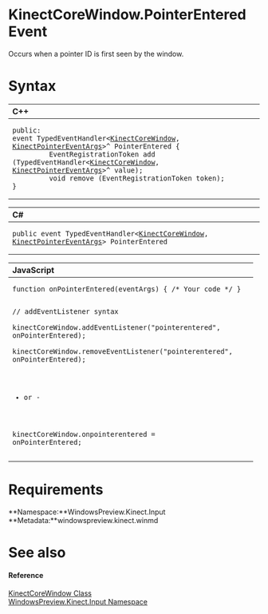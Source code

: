 KinectCoreWindow.PointerEntered Event  
=====================================  

Occurs when a pointer ID is first seen by the window.<span id="syntaxSection"></span>

Syntax  
======  

<table>
<colgroup>
<col width="100%" />
</colgroup>
<thead>
<tr class="header">
<th align="left">C++</th>
</tr>
</thead>
<tbody>
<tr class="odd">
<td align="left"><pre><code>public:  
event TypedEventHandler&lt;<a href="../../KinectCoreWindow_Class.md">KinectCoreWindow</a>, <a href="../../KinectPointerEventArgs_Class.md">KinectPointerEventArgs</a>&gt;^ PointerEntered {  
         EventRegistrationToken add (TypedEventHandler&lt;<a href="../../KinectCoreWindow_Class.md">KinectCoreWindow</a>, <a href="../../KinectPointerEventArgs_Class.md">KinectPointerEventArgs</a>&gt;^ value);  
         void remove (EventRegistrationToken token);  
}</code></pre></td>
</tr>
</tbody>
</table>

<table>
<colgroup>
<col width="100%" />
</colgroup>
<thead>
<tr class="header">
<th align="left">C#</th>
</tr>
</thead>
<tbody>
<tr class="odd">
<td align="left"><pre><code>public event TypedEventHandler&lt;<a href="../../KinectCoreWindow_Class.md">KinectCoreWindow</a>, <a href="../../KinectPointerEventArgs_Class.md">KinectPointerEventArgs</a>&gt; PointerEntered</code></pre></td>
</tr>
</tbody>
</table>

<table>
<colgroup>
<col width="100%" />
</colgroup>
<thead>
<tr class="header">
<th align="left">JavaScript</th>
</tr>
</thead>
<tbody>
<tr class="odd">
<td align="left"><pre><code>function onPointerEntered(eventArgs) { /* Your code */ }  

// addEventListener syntax  
kinectCoreWindow.addEventListener(&quot;pointerentered&quot;, onPointerEntered);  
kinectCoreWindow.removeEventListener(&quot;pointerentered&quot;, onPointerEntered);  

- or -  

kinectCoreWindow.onpointerentered = onPointerEntered;</code></pre></td>
</tr>
</tbody>
</table>

<span id="requirements"></span>

Requirements  
============  

**Namespace:**WindowsPreview.Kinect.Input  
**Metadata:**windowspreview.kinect.winmd  

<span id="ID4EX"></span>

See also  
========  

<span id="ID4EZ"></span>
#### Reference  

[KinectCoreWindow Class](../../KinectCoreWindow_Class.md)  
 [WindowsPreview.Kinect.Input Namespace](../../../Kinect.Input.md)  



<!--Please do not edit the data in the comment block below.-->
<!--
TOCTitle : PointerEntered Event
RLTitle : KinectCoreWindow.PointerEntered Event
KeywordK : PointerEntered event
KeywordK : KinectCoreWindow.PointerEntered event
KeywordF : WindowsPreview.Kinect.Input.KinectCoreWindow.PointerEntered
KeywordF : KinectCoreWindow.PointerEntered
KeywordF : PointerEntered
KeywordF : WindowsPreview.Kinect.Input.KinectCoreWindow.PointerEntered
KeywordA : E:WindowsPreview.Kinect.Input.KinectCoreWindow.PointerEntered
AssetID : E:WindowsPreview.Kinect.Input.KinectCoreWindow.PointerEntered
Locale : en-us
CommunityContent : 1
APIType : Managed
APILocation : windowspreview.kinect.winmd
APIName : WindowsPreview.Kinect.Input.KinectCoreWindow.PointerEntered
TargetOS : Windows
TopicType : kbSyntax
DevLang : VB
DevLang : CSharp
DevLang : JavaScript
DevLang : C++
DocSet : K4Wv2
ProjType : K4Wv2Proj
Technology : Kinect for Windows
Product : Kinect for Windows SDK v2
productversion : 20
-->
